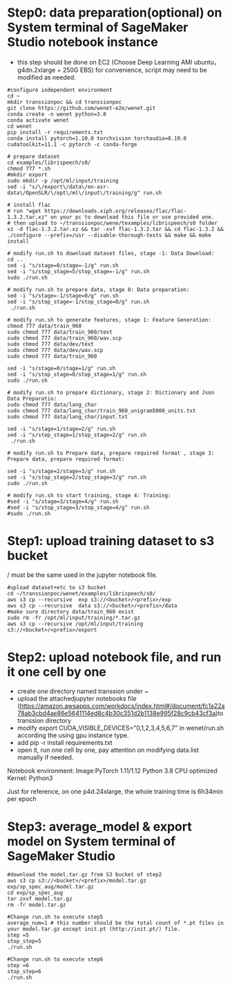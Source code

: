 # Step0: data preparation(optional) on  System terminal of SageMaker Studio notebook instance

* this step should be done on EC2 (Choose Deep Learning AMI ubuntu， g4dn.2xlarge + 250G EBS) for convenience, script may need to be modified as needed.
```
#configure independent environment
cd ~
mkdir transsionpoc && cd transsionpoc
git clone https://github.com/wenet-e2e/wenet.git
conda create -n wenet python=3.8
conda activate wenet
cd wenet
pip install -r requirements.txt
conda install pytorch=1.10.0 torchvision torchaudio=0.10.0 cudatoolkit=11.1 -c pytorch -c conda-forge
```

```
# prepare dataset
cd examples/librispeech/s0/
chmod 777 *.sh
#mkdir export
sudo mkdir -p /opt/ml/input/training
sed -i "s/\/export\/data\/en-asr-data\/OpenSLR/\/opt\/ml\/input\/training/g" run.sh

# install flac
# run "wget https://downloads.xiph.org/releases/flac/flac-1.3.2.tar.xz" on your pc to download this file or use provided one.
# then upload to ~/transsionpoc/wene/texamples/librispeech/s0 folder
xz -d flac-1.3.2.tar.xz && tar -xvf flac-1.3.2.tar && cd flac-1.3.2 && ./configure --prefix=/usr --disable-thorough-tests && make && make install

# modify run.sh to download dataset files, stage -1: Data Download: 
cd ..
sed -i "s/stage=0/stage=-1/g" run.sh
sed -i "s/stop_stage=5/stop_stage=-1/g" run.sh
sudo ./run.sh

# modify run.sh to prepare data, stage 0: Data preparation: 
sed -i "s/stage=-1/stage=0/g" run.sh
sed -i "s/stop_stage=-1/stop_stage=0/g" run.sh
 ./run.sh

# modify run.sh to generate features, stage 1: Feature Generation: 
chmod 777 data/train_960
sudo chmod 777 data/train_960/text
sudo chmod 777 data/train_960/wav.scp
sudo chmod 777 data/dev/text
sudo chmod 777 data/dev/wav.scp
sudo chmod 777 data/train_960

sed -i "s/stage=0/stage=1/g" run.sh
sed -i "s/stop_stage=0/stop_stage=1/g" run.sh
sudo ./run.sh

# modify run.sh to prepare dictionary, stage 2: Dictionary and Json Data Preparatio: 
sudo chmod 777 data/lang_char
sudo chmod 777 data/lang_char/train_960_unigram5000_units.txt
sudo chmod 777 data/lang_char/input.txt

sed -i "s/stage=1/stage=2/g" run.sh
sed -i "s/stop_stage=1/stop_stage=2/g" run.sh
 ./run.sh

# modify run.sh to Prepare data, prepare required format , stage 3: Prepare data, prepare required format: 

sed -i "s/stage=2/stage=3/g" run.sh
sed -i "s/stop_stage=2/stop_stage=3/g" run.sh
sudo ./run.sh

# modify run.sh to start training, stage 4: Training: 
#sed -i "s/stage=3/stage=4/g" run.sh
#sed -i "s/stop_stage=3/stop_stage=4/g" run.sh
#sudo ./run.sh
```

# Step1: upload training dataset to s3 bucket

<bucket>/<prefix> must be the same used in the jupyter notebook file.
```
#upload dataset+etc to s3 bucket
cd ~/transsionpoc/wenet/examples/librispeech/s0/
aws s3 cp --recursive  exp s3://<bucket>/<prefix>/exp
aws s3 cp --recursive  data s3://<bucket>/<prefix>/data
#make sure directory data/train_960 exist
sudo rm -fr /opt/ml/input/training/*.tar.gz
aws s3 cp --recursive /opt/ml/input/training s3://<bucket>/<prefix>/export
```
  
# Step2: upload notebook file, and run it one cell by one
* create one directory named transsion under ~
* upload the attachedjupyter notebooks file (https://amazon.awsapps.com/workdocs/index.html#/document/fc1a22a78ab3cbd4ae86e5641114ed8c4b30c351d2b1138e995f28c9cb43cf3a)to transsion directory
* modify export CUDA_VISIBLE_DEVICES="0,1,2,3,4,5,6,7" in wenet/run.sh according the using gpu instance type.
* add pip -r install requirements.txt
* open it, run one cell by one, pay attention on modifying data.list manually if needed.

Notebook environment:
Image:PyTorch 1.11/1.12 Python 3.8 CPU optimized
Kernel: Python3

Just for reference, on one p4d.24xlarge, the whole training time is 6h34min per epoch

# Step3: average_model & export model on  System terminal of SageMaker Studio
```
#download the model.tar.gz from S3 bucket of step2
aws s3 cp s3://<bucket>/<prefix>/model.tar.gz exp/sp_spec_aug/model.tar.gz
cd exp/sp_spec_aug
tar zxvf model.tar.gz
rm -fr model.tar.gz

#Change run.sh to execute step5
average_num=1 # this number should be the total count of *.pt files in your model.tar.gz except init.pt (http://init.pt/) file.
step =5
stop_step=5
./run.sh

#Change run.sh to execute step6
step =6
stop_step=6
./run.sh
```
